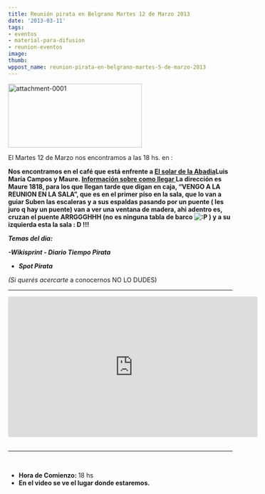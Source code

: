 ```yaml
---
title: Reunión pirata en Belgrano Martes 12 de Marzo 2013
date: '2013-03-11'
tags:
- eventos
- material-para-difusion
- reunion-eventos
image: 
thumb: 
wppost_name: reunion-pirata-en-belgrano-martes-5-de-marzo-2013
---
```


<a href="https://partidopirata.com.ar/wp-content/uploads/2013/03/attachment-0001.jpg"><img class="alignnone size-medium wp-image-8605" alt="attachment-0001" src="https://partidopirata.com.ar/wp-content/uploads/2013/03/attachment-0001-300x143.jpg" width="300" height="143" /></a>

El Martes 12 de Marzo nos encontramos a las 18 hs. en :

<strong><strong>Nos encontramos en el café que está enfrente a <a href="http://www.elsolarshopping.com.ar/%27%20target=">El solar de la Abadia</a>Luis María Campos y Maure. <a href="http://www.elsolarshopping.com.ar/comollegar.php" target="_blank">Información sobre como llegar
</a>La dirección es Maure 1818, para los que llegan tarde que digan en caja, “VENGO A LA REUNION EN LA SALA”, que es en el primer piso en la sala, que lo van a guiar
<em></em></strong></strong><strong>Suben las escaleras y a sus espaldas pasando por un puente ( les juro q hay un puente) van a ver una ventana de madera, ahi adentro es, cruzan el puente ARRGGGHHH (no es ninguna tabla de barco <img alt=":P" src="https://partidopirata.com.ar/wp-includes/images/smilies/icon_razz.gif" /> ) y a su izquierda esta la sala : D !!!

<em>Temas del dia: </em></strong>

<strong><em>-Wikisprint</em>
-<em> Diario Tiempo Pirata
- Spot Pirata</em></strong><em> </em><em>

(Si querés acercarte </em>a conocernos NO LO DUDES)

<hr />

<center>
<iframe src="http://www.youtube.com/embed/abOhtxNyVfo" height="315" width="560" frameborder="0"></iframe></center>&nbsp;

<hr />

&nbsp;
<ul>
	<li><strong>Hora de Comienzo: </strong>18 hs</li>
	<li><strong>En el video se ve el lugar donde estaremos.</strong></li>
</ul>
